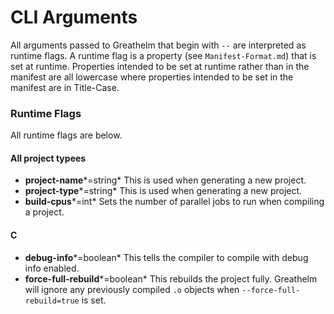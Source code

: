 # CLI Arguments
All arguments passed to Greathelm that begin with `--` are interpreted as runtime flags. A runtime flag is a property (see `Manifest-Format.md`) that is set at runtime. Properties intended to be set at runtime rather than in the manifest are all lowercase where properties intended to be set in the manifest are in Title-Case.

### Runtime Flags
All runtime flags are below.


#### All project typees
- **project-name***=string* This is used when generating a new project.
- **project-type***=string* This is used when generating a new project.
- **build-cpus***=int* Sets the number of parallel jobs to run when compiling a project.

#### C
- **debug-info***=boolean* This tells the compiler to compile with debug info enabled.
- **force-full-rebuild***=boolean* This rebuilds the project fully. Greathelm will ignore any previously compiled `.o` objects when `--force-full-rebuild=true` is set.
